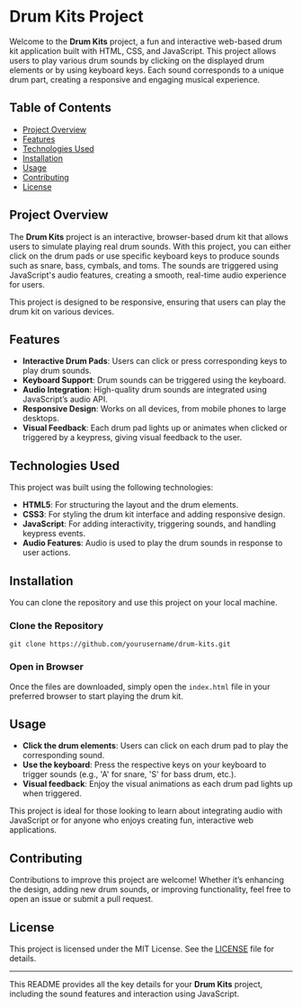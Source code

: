 # Drum Kits Project

Welcome to the **Drum Kits** project, a fun and interactive web-based drum kit application built with HTML, CSS, and JavaScript. This project allows users to play various drum sounds by clicking on the displayed drum elements or by using keyboard keys. Each sound corresponds to a unique drum part, creating a responsive and engaging musical experience.

## Table of Contents

- [Project Overview](#project-overview)
- [Features](#features)
- [Technologies Used](#technologies-used)
- [Installation](#installation)
- [Usage](#usage)
- [Contributing](#contributing)
- [License](#license)

## Project Overview

The **Drum Kits** project is an interactive, browser-based drum kit that allows users to simulate playing real drum sounds. With this project, you can either click on the drum pads or use specific keyboard keys to produce sounds such as snare, bass, cymbals, and toms. The sounds are triggered using JavaScript's audio features, creating a smooth, real-time audio experience for users.

This project is designed to be responsive, ensuring that users can play the drum kit on various devices.

## Features

- **Interactive Drum Pads**: Users can click or press corresponding keys to play drum sounds.
- **Keyboard Support**: Drum sounds can be triggered using the keyboard.
- **Audio Integration**: High-quality drum sounds are integrated using JavaScript’s audio API.
- **Responsive Design**: Works on all devices, from mobile phones to large desktops.
- **Visual Feedback**: Each drum pad lights up or animates when clicked or triggered by a keypress, giving visual feedback to the user.

## Technologies Used

This project was built using the following technologies:

- **HTML5**: For structuring the layout and the drum elements.
- **CSS3**: For styling the drum kit interface and adding responsive design.
- **JavaScript**: For adding interactivity, triggering sounds, and handling keypress events.
- **Audio Features**: Audio is used to play the drum sounds in response to user actions.

## Installation

You can clone the repository and use this project on your local machine.

### Clone the Repository
```
git clone https://github.com/yourusername/drum-kits.git
```

### Open in Browser
Once the files are downloaded, simply open the `index.html` file in your preferred browser to start playing the drum kit.

## Usage

- **Click the drum elements**: Users can click on each drum pad to play the corresponding sound.
- **Use the keyboard**: Press the respective keys on your keyboard to trigger sounds (e.g., 'A' for snare, 'S' for bass drum, etc.).
- **Visual feedback**: Enjoy the visual animations as each drum pad lights up when triggered.

This project is ideal for those looking to learn about integrating audio with JavaScript or for anyone who enjoys creating fun, interactive web applications.

## Contributing

Contributions to improve this project are welcome! Whether it’s enhancing the design, adding new drum sounds, or improving functionality, feel free to open an issue or submit a pull request.

## License

This project is licensed under the MIT License. See the [LICENSE](LICENSE) file for details.

---

This README provides all the key details for your **Drum Kits** project, including the sound features and interaction using JavaScript.
